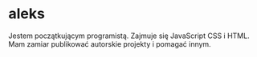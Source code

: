 # aleks
Jestem początkującym programistą. Zajmuje się JavaScript CSS i HTML. Mam zamiar publikować autorskie projekty i pomagać innym.
